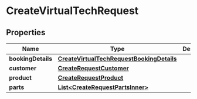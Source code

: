 

# CreateVirtualTechRequest


## Properties

| Name | Type | Description | Notes |
|------------ | ------------- | ------------- | -------------|
|**bookingDetails** | [**CreateVirtualTechRequestBookingDetails**](CreateVirtualTechRequestBookingDetails.md) |  |  |
|**customer** | [**CreateRequestCustomer**](CreateRequestCustomer.md) |  |  |
|**product** | [**CreateRequestProduct**](CreateRequestProduct.md) |  |  |
|**parts** | [**List&lt;CreateRequestPartsInner&gt;**](CreateRequestPartsInner.md) |  |  [optional] |



